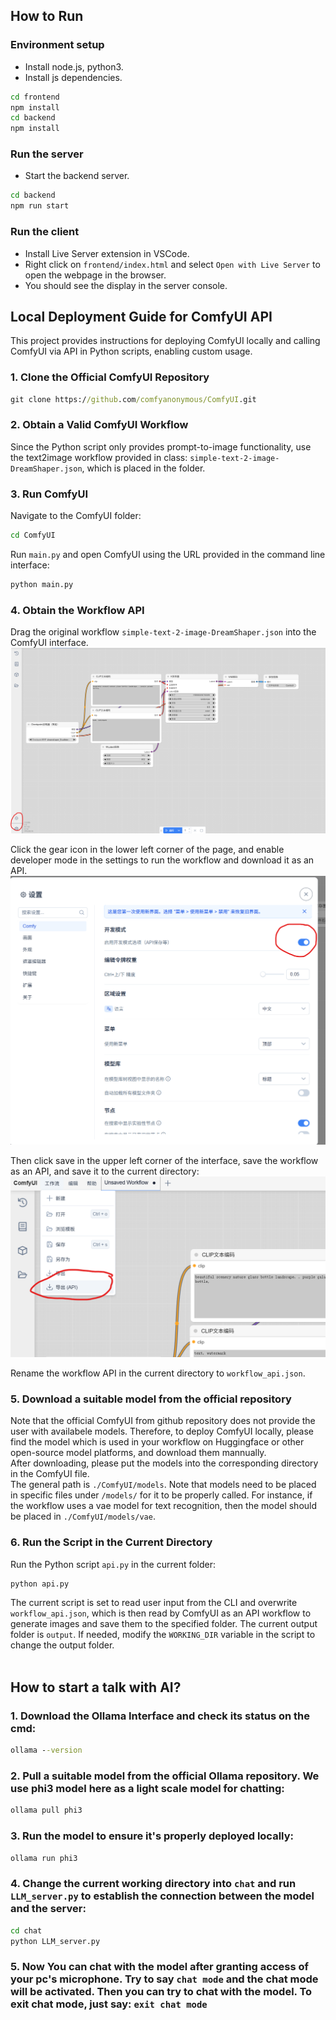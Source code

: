 ## How to Run

### Environment setup
- Install node.js, python3.
- Install js dependencies.
```bash
cd frontend
npm install
cd backend
npm install
```

### Run the server
- Start the backend server.

```bash
cd backend
npm run start
```

### Run the client
- Install Live Server extension in VSCode.
- Right click on `frontend/index.html` and select `Open with Live Server` to open the webpage in the browser.
- You should see the display in the server console.

## Local Deployment Guide for ComfyUI API

This project provides instructions for deploying ComfyUI locally and calling ComfyUI via API in Python scripts, enabling custom usage.

### 1. Clone the Official ComfyUI Repository

```cmd
git clone https://github.com/comfyanonymous/ComfyUI.git
```

### 2. Obtain a Valid ComfyUI Workflow

Since the Python script only provides prompt-to-image functionality, use the text2image workflow provided in class: `simple-text-2-image-DreamShaper.json`, which is placed in the folder.

### 3. Run ComfyUI

Navigate to the ComfyUI folder:

```cmd
cd ComfyUI
```

Run `main.py` and open ComfyUI using the URL provided in the command line interface:

```cmd
python main.py
```

### 4. Obtain the Workflow API

Drag the original workflow `simple-text-2-image-DreamShaper.json` into the ComfyUI interface.
![ComfyUI Interface Screenshot](./pregen//instruction_pic/UI.png)

Click the gear icon in the lower left corner of the page, and enable developer mode in the settings to run the workflow and download it as an API.
![ComfyUI Interface Screenshot 2](./pregen//instruction_pic/UI2.png)

Then click save in the upper left corner of the interface, save the workflow as an API, and save it to the current directory:
![ComfyUI Interface Screenshot 3](./pregen//instruction_pic/UI3.png)

Rename the workflow API in the current directory to `workflow_api.json`.

### 5. Download a suitable model from the official repository
Note that the official ComfyUI from github repository does not provide the user with availabele models. Therefore, to deploy ComfyUI locally, please find the model which is used in your workflow on Huggingface or other open-source model platforms, and download them mannually. 
<br>After downloading, please put the models into the corresponding directory in the ComfyUI file. 
<br>The general path is `./ComfyUI/models`. Note that models need to be placed in specific files under `/models/` for it to be properly called. For instance, if the workflow uses a vae model for text recognition, then the model should be placed in `./ComfyUI/models/vae`.

### 6. Run the Script in the Current Directory

Run the Python script `api.py` in the current folder:

```cmd
python api.py
```

The current script is set to read user input from the CLI and overwrite `workflow_api.json`, which is then read by ComfyUI as an API workflow to generate images and save them to the specified folder. The current output folder is `output`. If needed, modify the `WORKING_DIR` variable in the script to change the output folder.
<br><br>

## How to start a talk with AI?

### 1. Download the Ollama Interface and check its status on the cmd:
```cmd
ollama --version
```
### 2. Pull a suitable model from the official Ollama repository. We use phi3 model here as a light scale model for chatting:
```cmd
ollama pull phi3
```

### 3. Run the model to ensure it's properly deployed locally:
```cmd
ollama run phi3
```

### 4. Change the current working directory into `chat` and run `LLM_server.py` to establish the connection between the model and the server:
```cmd
cd chat
python LLM_server.py
```

### 5. Now You can chat with the model after granting access of your pc's microphone. Try to say `chat mode` and the chat mode will be activated. Then you can try to chat with the model. To exit chat mode, just say: `exit chat mode`

